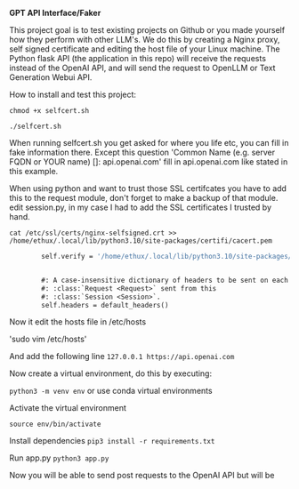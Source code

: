 **GPT API Interface/Faker** 

This project goal is to test existing projects on Github or you made yourself how they perform with other LLM's.
We do this by creating a Nginx proxy, self signed certificate and editing the host file of your Linux machine.
The Python flask API (the application in this repo) will receive the requests instead of the OpenAI API, and will send the request to OpenLLM or Text Generation Webui API.



How to install and test this project:

`chmod +x selfcert.sh`

`./selfcert.sh `

When running selfcert.sh you get asked for where you life etc, you can fill in fake information there.
Except this question 'Common Name (e.g. server FQDN or YOUR name) []: api.openai.com' fill in api.openai.com like stated in this example.


When using python and want to trust those SSL certifcates you have to add this to the request module, don't forget to make a backup of that module.
edit session.py, in my case I had to add the SSL certificates I trusted by hand.

```cat /etc/ssl/certs/nginx-selfsigned.crt >> /home/ethux/.local/lib/python3.10/site-packages/certifi/cacert.pem```


```    def __init__(self):
        self.verify = '/home/ethux/.local/lib/python3.10/site-packages/certifi/cacert.pem'


        #: A case-insensitive dictionary of headers to be sent on each
        #: :class:`Request <Request>` sent from this
        #: :class:`Session <Session>`.
        self.headers = default_headers()

```

Now it edit the hosts file in /etc/hosts

'sudo vim /etc/hosts'

And add the following line
`127.0.0.1 https://api.openai.com`

Now create a virtual environment, do this by executing:

`python3 -m venv env` or use conda virtual environments

Activate the virtual environment

`source env/bin/activate`

Install dependencies
`pip3 install -r requirements.txt`

Run app.py
`python3 app.py`

Now you will be able to send post requests to the OpenAI API but will be 

